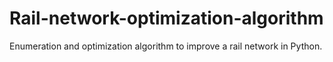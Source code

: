 # Rail-network-optimization-algorithm
Enumeration and optimization algorithm to improve a rail network in Python.
